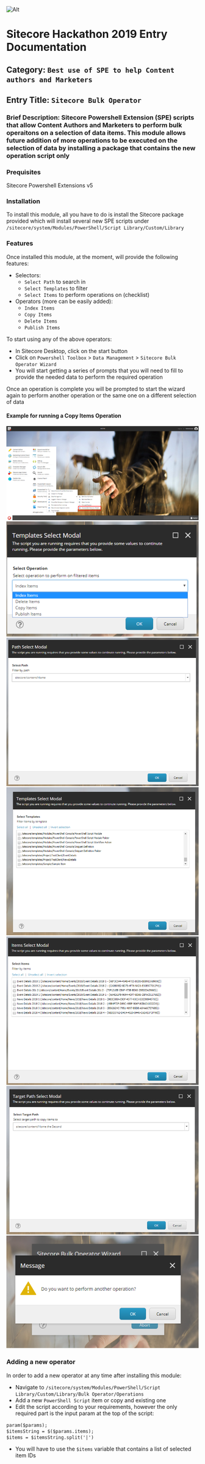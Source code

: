 ![Alt](images/hackathon.png "ScHackation")
# Sitecore Hackathon 2019 Entry Documentation

## Category: `Best use of SPE to help Content authors and Marketers`

## Entry Title: `Sitecore Bulk Operator`

### <b>Brief Description</b>: Sitecore Powershell Extension (SPE) scripts that allow Content Authors and Marketers to perform bulk operaitons on a selection of data items. This module allows future addition of more operations to be executed on the selection of data by installing a package that contains the new operation script only


### <b>Prequisites</b>
Sitecore Powershell Extensions v5

### <b>Installation</b>
To install this module, all you have to do is install the Sitecore package provided which will install several new SPE scripts under `/sitecore/system/Modules/PowerShell/Script Library/Custom/Library`

### <b>Features</b>
Once installed this module, at the moment, will provide the following features:
    
- Selectors:
    * `Select Path` to search in
    * `Select Templates` to filter
    * `Select Items` to perform operations on (checklist)
- Operators (more can be easily added):
    * `Index Items`
    * `Copy Items`
    * `Delete Items`
    * `Publish Items`

To start using any of the above operators:
- In Sitecore Desktop, click on the start button
- Click on `Powershell Toolbox` > `Data Management` > `Sitecore Bulk Operator Wizard`
- You will start getting a series of prompts that you will need to fill to provide the needed data to perform the required operation

Once an operation is complete you will be prompted to start the wizard again to perform another operation or the same one on a different selection of data

#### Example for running a Copy Items Operation
![Alt](documentation/images/Desktop.png "Desktop")
![Alt](documentation/images/SelectOperation.png "Select Operations")
![Alt](documentation/images/SelectPath.png "Select Path")
![Alt](documentation/images/SelectTemplates.png "Select Templates")
![Alt](documentation/images/SelectItems.png "Select Items")
![Alt](documentation/images/SelectCopyTarget.png "Select Copy Target")
![Alt](documentation/images/Again.png "Again")

### <b>Adding a new operator</b>
In order to add a new operator at any time after installing this module:
- Navigate to `/sitecore/system/Modules/PowerShell/Script Library/Custom/Library/Bulk Operator/Operations`
- Add a new `PowerShell Script` item or copy and existing one
- Edit the script according to your requirements, however the only required part is the input param at the top of the script:
```
param($params);
$itemsString = $($params.items);
$items = $itemsString.split('|')
```
- You will have to use the `$items` variable that contains a list of selected item IDs

